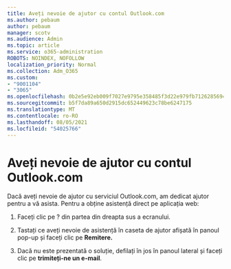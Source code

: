 ```yaml
---
title: Aveți nevoie de ajutor cu contul Outlook.com
ms.author: pebaum
author: pebaum
manager: scotv
ms.audience: Admin
ms.topic: article
ms.service: o365-administration
ROBOTS: NOINDEX, NOFOLLOW
localization_priority: Normal
ms.collection: Adm_O365
ms.custom:
- "9001104"
- "3065"
ms.openlocfilehash: 0b2e5e92eb009f7027e9795e358485f3d22e979fb7126285694dd2b3a7ea70b7
ms.sourcegitcommit: b5f7da89a650d2915dc652449623c78be6247175
ms.translationtype: MT
ms.contentlocale: ro-RO
ms.lasthandoff: 08/05/2021
ms.locfileid: "54025766"
---
```

# <a name="need-help-with-my-outlookcom-account"></a>Aveți nevoie de ajutor cu contul Outlook.com

Dacă aveți nevoie de ajutor cu serviciul Outlook.com, am dedicat ajutor pentru a vă asista. Pentru a obține asistență direct pe aplicația web: 

1. Faceți clic pe ? din partea din dreapta sus a ecranului. 

2. Tastați ce aveți nevoie de asistență în caseta de ajutor afișată în panoul pop-up și faceți clic pe **Remitere.** 

3. Dacă nu este prezentată o soluție, defilați în jos în panoul lateral și faceți clic pe **trimiteți-ne un e-mail**.
